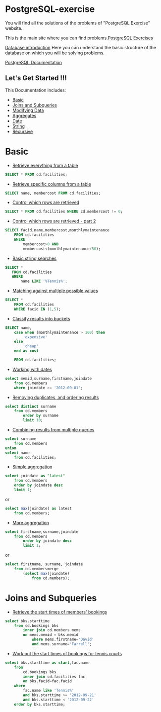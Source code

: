 # PostgreSQL-exercise
You will find all the solutions of the problems of "PostgreSQL Exercise" website.

This is the main site where you can find problems.[PostgreSQL Exercises](https://www.pgexercises.com/)

[Database introduction](https://www.pgexercises.com/gettingstarted.html) Here you can understand the basic structure of the database on which you will be solving problems.

[PostgreSQL Documentation](https://www.postgresql.org/docs/current/index.html)

## Let's Get Started !!!

This Documentation includes:
- [Basic](#basic)
- [Joins and Subqueries](#joins-and-subqueries)
- [Modifying Data](#modifying-data)
- [Aggregates](#aggregates)
- [Date](#date)
- [String](#string)
- [Recursive](#recursive)


# Basic
- [Retrieve everything from a table](https://www.pgexercises.com/questions/basic/selectall.html)

```SQL
SELECT * FROM cd.facilities;
```

- [Retrieve specific columns from a table](https://www.pgexercises.com/questions/basic/selectspecific.html)

```SQL
SELECT name, membercost FROM cd.facilities;
```

- [Control which rows are retrieved](https://www.pgexercises.com/questions/basic/where.html)

```SQL
SELECT * FROM cd.facilities WHERE cd.membercost != 0;
```

- [Control which rows are retrieved - part 2](https://www.pgexercises.com/questions/basic/where2.html)

```SQL
SELECT facid,name,membercost,monthlymaintenance
	FROM cd.facilities 
	WHERE 
		membercost>0 AND 
		membercost<(monthlymaintenance/50);
```

- [Basic string searches](https://www.pgexercises.com/questions/basic/where3.html)
 ```SQL
 SELECT * 
 	FROM cd.facilities
 	WHERE
 		name LIKE '%Tennis%';
 ```

- [Matching against multiple possible values](https://www.pgexercises.com/questions/basic/where4.html)
```SQL
SELECT * 
	FROM cd.facilities
	WHERE facid IN (1,5);
```

- [Classify results into buckets](https://www.pgexercises.com/questions/basic/classify.html)
```SQL
SELECT name,
	case when (monthlymaintenance > 100) then
		'expensive'
	else
		'cheap'
	end as cost

	FROM cd.facilities; 
```

- [Working with dates](https://www.pgexercises.com/questions/basic/date.html)
```SQL
select memid,surname,firstname,joindate
	from cd.members
	where joindate >= '2012-09-01';
```

- [Removing duplicates, and ordering results](https://www.pgexercises.com/questions/basic/unique.html)
```SQL
select distinct surname 
	from cd.members 
		order by surname 
		limit 10;
```

- [Combining results from multiple queries](https://www.pgexercises.com/questions/basic/union.html)

```SQL
select surname 
	from cd.members
union
select name
	from cd.facilities;
```

- [Simple aggregation](https://www.pgexercises.com/questions/basic/agg.html)
```SQL
select joindate as "latest" 
	from cd.members 
	order by joindate desc 
	limit 1;
```

or

```SQL
select max(joindate) as latest
	from cd.members;
```

- [More aggregation](https://www.pgexercises.com/questions/basic/agg2.html)
```SQL
select firstname,surname,joindate
	from cd.members 
		order by joindate desc 
		limit 1;
```
or

```SQL
select firstname, surname, joindate
	from cd.membersmerge
		(select max(joindate) 
			from cd.members);
```


# Joins and Subqueries

- [Retrieve the start times of members' bookings](https://www.pgexercises.com/questions/joins/simplejoin.html)

```SQL
select bks.starttime 
	from cd.bookings bks
		inner join cd.members mems
		on mems.memid = bks.memid
			where mems.firstname='David' 
			and mems.surname='Farrell';
```

- [Work out the start times of bookings for tennis courts](https://www.pgexercises.com/questions/joins/simplejoin2.html)

```SQL
select bks.starttime as start,fac.name
	from
		cd.bookings bks
		inner join cd.facilities fac
		on bks.facid=fac.facid
	where
		fac.name like 'Tennis%'
		and bks.starttime >= '2012-09-21'
		and bks.starttime < '2012-09-22'
	order by bks.starttime;
```